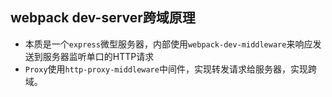 ## webpack dev-server跨域原理
-  本质是一个`express`微型服务器，内部使用`webpack-dev-middleware`来响应发送到服务器监听单口的HTTP请求
- `Proxy`使用`http-proxy-middleware`中间件，实现转发请求给服务器，实现跨域。
